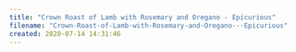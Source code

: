 ```yaml
---
title: "Crown Roast of Lamb with Rosemary and Oregano - Epicurious"
filename: "Crown-Roast-of-Lamb-with-Rosemary-and-Oregano---Epicurious"
created: 2020-07-14 14:31:46
---
```

